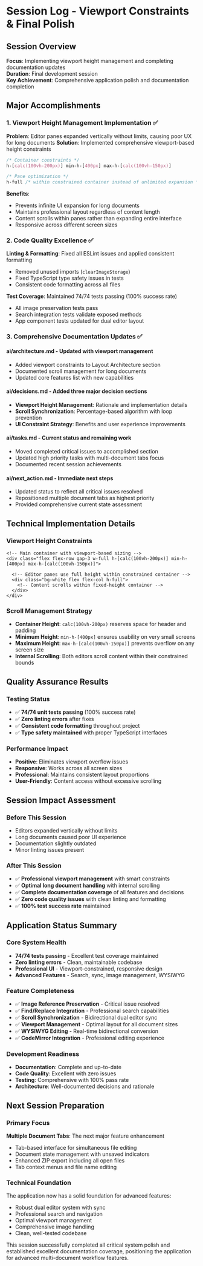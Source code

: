 # Session Log - Viewport Constraints & Final Polish

## Session Overview
**Focus**: Implementing viewport height management and completing documentation updates  
**Duration**: Final development session  
**Key Achievement**: Comprehensive application polish and documentation completion

## Major Accomplishments

### 1. Viewport Height Management Implementation ✅
**Problem**: Editor panes expanded vertically without limits, causing poor UX for long documents
**Solution**: Implemented comprehensive viewport-based height constraints
```css
/* Container constraints */
h-[calc(100vh-200px)] min-h-[400px] max-h-[calc(100vh-150px)]

/* Pane optimization */
h-full /* within constrained container instead of unlimited expansion */
```
**Benefits**: 
- Prevents infinite UI expansion for long documents
- Maintains professional layout regardless of content length
- Content scrolls within panes rather than expanding entire interface
- Responsive across different screen sizes

### 2. Code Quality Excellence ✅
**Linting & Formatting**: Fixed all ESLint issues and applied consistent formatting
- Removed unused imports (`clearImageStorage`)
- Fixed TypeScript type safety issues in tests
- Consistent code formatting across all files

**Test Coverage**: Maintained 74/74 tests passing (100% success rate)
- All image preservation tests pass
- Search integration tests validate exposed methods
- App component tests updated for dual editor layout

### 3. Comprehensive Documentation Updates ✅

#### **ai/architecture.md** - Updated with viewport management
- Added viewport constraints to Layout Architecture section
- Documented scroll management for long documents  
- Updated core features list with new capabilities

#### **ai/decisions.md** - Added three major decision sections
- **Viewport Height Management**: Rationale and implementation details
- **Scroll Synchronization**: Percentage-based algorithm with loop prevention
- **UI Constraint Strategy**: Benefits and user experience improvements

#### **ai/tasks.md** - Current status and remaining work
- Moved completed critical issues to accomplished section
- Updated high priority tasks with multi-document tabs focus
- Documented recent session achievements

#### **ai/next_action.md** - Immediate next steps
- Updated status to reflect all critical issues resolved
- Repositioned multiple document tabs as highest priority
- Provided comprehensive current state assessment

## Technical Implementation Details

### Viewport Height Constraints
```vue
<!-- Main container with viewport-based sizing -->
<div class="flex flex-row gap-3 w-full h-[calc(100vh-200px)] min-h-[400px] max-h-[calc(100vh-150px)]">
  
  <!-- Editor panes use full height within constrained container -->
  <div class="bg-white flex flex-col h-full">
    <!-- Content scrolls within fixed-height container -->
  </div>
</div>
```

### Scroll Management Strategy
- **Container Height**: `calc(100vh-200px)` reserves space for header and padding
- **Minimum Height**: `min-h-[400px]` ensures usability on very small screens
- **Maximum Height**: `max-h-[calc(100vh-150px)]` prevents overflow on any screen size
- **Internal Scrolling**: Both editors scroll content within their constrained bounds

## Quality Assurance Results

### Testing Status
- ✅ **74/74 unit tests passing** (100% success rate)
- ✅ **Zero linting errors** after fixes
- ✅ **Consistent code formatting** throughout project
- ✅ **Type safety maintained** with proper TypeScript interfaces

### Performance Impact
- **Positive**: Eliminates viewport overflow issues
- **Responsive**: Works across all screen sizes
- **Professional**: Maintains consistent layout proportions
- **User-Friendly**: Content access without excessive scrolling

## Session Impact Assessment

### Before This Session
- Editors expanded vertically without limits
- Long documents caused poor UI experience
- Documentation slightly outdated
- Minor linting issues present

### After This Session
- ✅ **Professional viewport management** with smart constraints
- ✅ **Optimal long document handling** with internal scrolling
- ✅ **Complete documentation coverage** of all features and decisions
- ✅ **Zero code quality issues** with clean linting and formatting
- ✅ **100% test success rate** maintained

## Application Status Summary

### Core System Health
- **74/74 tests passing** - Excellent test coverage maintained
- **Zero linting errors** - Clean, maintainable codebase
- **Professional UI** - Viewport-constrained, responsive design
- **Advanced Features** - Search, sync, image management, WYSIWYG

### Feature Completeness
- ✅ **Image Reference Preservation** - Critical issue resolved
- ✅ **Find/Replace Integration** - Professional search capabilities  
- ✅ **Scroll Synchronization** - Bidirectional dual editor sync
- ✅ **Viewport Management** - Optimal layout for all document sizes
- ✅ **WYSIWYG Editing** - Real-time bidirectional conversion
- ✅ **CodeMirror Integration** - Professional editing experience

### Development Readiness
- **Documentation**: Complete and up-to-date
- **Code Quality**: Excellent with zero issues
- **Testing**: Comprehensive with 100% pass rate  
- **Architecture**: Well-documented decisions and rationale

## Next Session Preparation

### Primary Focus
**Multiple Document Tabs**: The next major feature enhancement
- Tab-based interface for simultaneous file editing
- Document state management with unsaved indicators
- Enhanced ZIP export including all open files
- Tab context menus and file name editing

### Technical Foundation
The application now has a solid foundation for advanced features:
- Robust dual editor system with sync
- Professional search and navigation
- Optimal viewport management
- Comprehensive image handling
- Clean, well-tested codebase

This session successfully completed all critical system polish and established excellent documentation coverage, positioning the application for advanced multi-document workflow features.